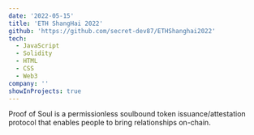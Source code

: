 ```yaml
---
date: '2022-05-15'
title: 'ETH ShangHai 2022'
github: 'https://github.com/secret-dev87/ETHShanghai2022'
tech:
  - JavaScript
  - Solidity
  - HTML
  - CSS
  - Web3
company: ''
showInProjects: true
---
```


Proof of Soul is a permissionless soulbound token issuance/attestation protocol that enables people to bring relationships on-chain.
